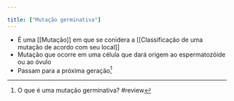 ```yaml
---

title: ["Mutação germinativa"]
---
```

+ É uma [[Mutação]] em que se conidera a [[Classificação de uma mutação de acordo com seu local]]
+ Mutação que ocorre em uma célula que dará origem ao espermatozóide ou ao óvulo
+ Passam para a próxima geração[^685177]

[^685177]: O que é uma mutação germinativa?
#review 
